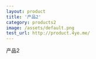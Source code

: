 ```yaml
---
layout: product
title: '产品2'
category: products2
image: /assets/default.png
test_url: http://product.4ye.me/
---
```


产品2
